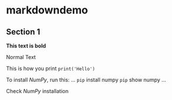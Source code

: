 # markdowndemo

## Section 1

**This text is bold**

Normal Text

This is how you print `print('Hello')`

To install *NumPy*, run this:
...
`pip` install numpy 
`pip` show numpy 
...

Check *NumPy* installation 
